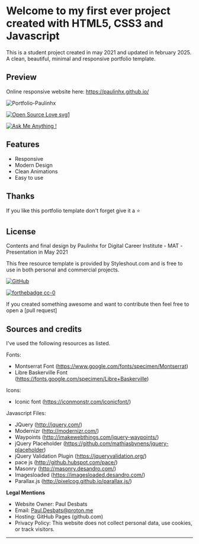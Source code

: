 
# Welcome to my first ever project created with HTML5, CSS3 and Javascript 

This is a student project created in may 2021 and updated in february 2025.
A clean, beautiful, minimal and responsive portfolio template.

## Preview

Online responsive website here: https://paulinhx.github.io/


![Portfolio-Paulinhx](https://user-images.githubusercontent.com/90310689/174113743-f8d65ced-0cbd-4092-8b01-f0f94ad80bb1.png)

[![Open Source Love svg1](https://badges.frapsoft.com/os/v1/open-source.svg?v=103)](https://github.com/ellerbrock/open-source-badges/)

[![Ask Me Anything !](https://img.shields.io/badge/Ask%20me-anything-1abc9c.svg)](https://GitHub.com/Paulinhx)


## Features
- Responsive
- Modern Design
- Clean Animations
- Easy to use


## Thanks
If you like this portfolio template don't forget give it a ⭐ 


## License

Contents and final design by Paulinhx for Digital Career Institute - MAT -Presentation in May 2021

This free resource template is provided by Styleshout.com and is free to use in 
both personal and commercial projects.

[![GitHub](https://img.shields.io/badge/--181717?logo=github&logoColor=ffffff)](https://github.com/)

[![forthebadge cc-0](http://ForTheBadge.com/images/badges/cc-0.svg)](http://ForTheBadge.com)


If you created something awesome and want to contribute then feel free to open a [pull request]

## Sources and credits

I've used the following resources as listed.

Fonts:
 - Montserrat Font (https://www.google.com/fonts/specimen/Montserrat)
 - Libre Baskerville Font (https://fonts.google.com/specimen/Libre+Baskerville) 

Icons:
 - Iconic font (https://iconmonstr.com/iconicfont/)
 
Javascript Files:

 - JQuery (http://jquery.com/)
 - Modernizr (http://modernizr.com/)
 - Waypoints (http://imakewebthings.com/jquery-waypoints/)
 - jQuery Placeholder (https://github.com/mathiasbynens/jquery-placeholder)
 - jQuery Validation Plugin (https://jqueryvalidation.org/)
 - pace js (http://github.hubspot.com/pace/)
 - Masonry (http://masonry.desandro.com/)
 - Imagesloaded (https://imagesloaded.desandro.com/)
 - Parallax.js (http://pixelcog.github.io/parallax.js/)


**Legal Mentions**
- Website Owner: Paul Desbats
- Email: Paul.Desbats@proton.me
- Hosting: GitHub Pages (github.com)
- Privacy Policy: This website does not collect personal data, use cookies, or track visitors.

-------------------------------------------------------------------------------------------------------




